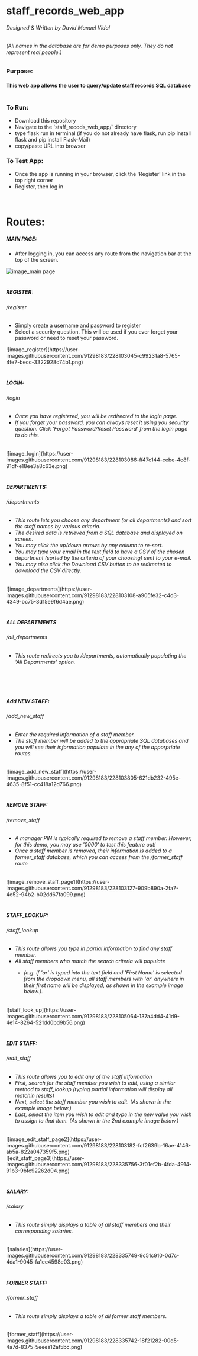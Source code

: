 # staff_records_web_app

<h6>Designed & Written by David Manuel Vidal</h6>
<h6>(All names in the database are for demo purposes only. They do not represent real people.)</h6>
<h3>Purpose:</h3>
<h4>This web app allows the user to query/update staff records SQL database</h4>


<img href="https://drive.google.com/file/d/1GokryXBk8ZkFv7K1t7bvS4c9Xp6V84p8/view" />
<h3>To Run:</h3>
<ul>
  <li>Download this repository</li>
  <li>Navigate to the 'staff_recods_web_app/' directory</li>
  <li>type flask run in terminal (if you do not already have flask, run pip install flask and pip install Flask-Mail)</li>
  <li>copy/paste URL into browser</li>
</ul>

<h3>To Test App:</h3>
<ul>
  <li>Once the app is running in your browser, click the 'Register' link in the top right corner</li>
  <li>Register, then log in</li>
</ul>
<br>
  
<h1>Routes:</h1>

<h5>MAIN PAGE:</h5>
<ul>
  <li>After logging in, you can access any route from the navigation bar at the top of the screen.</li>
</ul>

![image_main page](https://user-images.githubusercontent.com/91298183/228104671-ddae764b-a7e5-4c6b-a210-1e0ab144f7db.png)

<h1></h1>
<h5>REGISTER:</h5>
<h6>/register</h6>
<ul>
   <li>Simply create a username and password to register</li>
   <li>Select a security question. This will be used if you ever forget your password or need to reset your password.</li>
</ul>
![image_register](https://user-images.githubusercontent.com/91298183/228103045-c99231a8-5765-4fe7-becc-3322928c74b1.png)
<br>

<h1></h1>
<h5>LOGIN:</h5>
<h6>/login</h6>
<ul>
   <h6>
   <li>Once you have registered, you will be redirected to the login page.</li>
   <li>If you forget your password, you can always reset it using you security question. Click 'Forgot Password/Reset Password' from the login page to do this.</li>
   </h6>
</ul>
![image_login](https://user-images.githubusercontent.com/91298183/228103086-ff47c144-cebe-4c8f-91df-e18ee3a8c63e.png)
<br>

<h1></h1>
<h5>DEPARTMENTS:</h5>
<h6>/departments</h6>
<ul>
  <h6>
  <li>This route lets you choose any department (or all departments) and sort the staff names by various criteria.</li>
  <li>The desired data is retrieved from a SQL database and displayed on screen.</li>
  <li>You may click the up/down arrows by any column to re-sort.</li>
  <li>You may type your email in the text field to have a CSV of the chosen department (sorted by the criteria of your choosing) sent to your e-mail.</li>
  <li>You may also click the Download CSV button to be redirected to download the CSV directly.</li>
  </h6>
</ul>
![image_departments](https://user-images.githubusercontent.com/91298183/228103108-a905fe32-c4d3-4349-bc75-3d15e9f6d4ae.png)
<br>

<h1></h1>
<h5>ALL DEPARTMENTS</h5>
<h6>/all_departments</h6>
  <ul>
    <h6>
    <li>This route redirects you to /departments, automatically populating the 'All Departments' option.</li>
    </h6>
  </ul>
  <br>
 
<h1></h1>
<h5>Add NEW STAFF:</h5>
<h6>/add_new_staff</h6>
  <ul>
    <h6>
    <li>Enter the required information of a staff member.</li>
    <li>The staff member will be added to the appropriate SQL databases and you will see their information populate in the any of the apporpriate routes.</li>
    </h6>
  </ul>
  ![image_add_new_staff](https://user-images.githubusercontent.com/91298183/228103805-621db232-495e-4635-8f51-cc418a12d766.png)
  <br>

<h1></h1>
<h5>REMOVE STAFF:</h5>
<h6>/remove_staff</h6>
  <ul>
   <h6>
   <li>A manager PIN is typically required to remove a staff member. However, for this demo, you may use '0000' to test this feature out!</li>
   <li>Once a staff member is removed, their information is added to a former_staff database, which you can access from the /former_staff route</li>
   </h6>  
  </ul>
  ![image_remove_staff_page1](https://user-images.githubusercontent.com/91298183/228103127-909b890a-2fa7-4e52-94b2-b02dd67fa099.png)
  <br>
   
<h1></h1>
<h5>STAFF_LOOKUP:</h5>
<h6>/staff_lookup</h6>
  <ul>
    <h6>
    <li>This route allows you type in partial information to find any staff member.</li>
    <li>All staff members who match the search criteria will populate</li>
    <ul>
      <li>(e.g. if 'ar' is typed into the text field and 'First Name' is selected from the dropdown menu, all staff members with 'ar' anywhere in their first name will be displayed, as shown in the example image below.).</li>
      </ul>
    </h6>
  </ul>
  ![staff_look_up](https://user-images.githubusercontent.com/91298183/228105064-137a4dd4-41d9-4e14-8264-521dd0bd9b56.png)
  <br>

<h1></h1>
<h5>EDIT STAFF:</h5>
<h6>/edit_staff</h6>
  
  <ul>
    <h6>
    <li>This route allows you to edit any of the staff information</li>
    <li>First, search for the staff member you wish to edit, using a similar method to staff_lookup (typing partial information will display all matchin results)</li>
    <li>Next, select the staff member you wish to edit. (As shown in the example image below.)</li>
    <li>Last, select the item you wish to edit and type in the new value you wish to assign to that item. (As shown in the 2nd example image below.)</li>
    <h6>  
  </ul>
  ![image_edit_staff_page2](https://user-images.githubusercontent.com/91298183/228103182-fcf2639b-16ae-4146-ab5a-822a047359f5.png)
    <br>
  ![edit_staff_page3](https://user-images.githubusercontent.com/91298183/228335756-3f01ef2b-4fda-4914-91b3-9bfc92262d04.png)
    <br>

<h1></h1>  
<h5>SALARY:</h5>
<h6>/salary</h6>
  <ul>
    <h6>
    <li>This route simply displays a table of all staff members and their corresponding salaries.</li>
    <h6>
  </ul>
![salaries](https://user-images.githubusercontent.com/91298183/228335749-9c51c910-0d7c-4da1-9045-fa1ee4598e03.png)
<br>


<h1></h1>     
<h5>FORMER STAFF:</h5>
<h6>/former_staff</h6>
  <ul>
    <h6>
    <li>This route simply displays a table of all former staff members.</li>
    <h6>
  </ul>
  ![former_staff](https://user-images.githubusercontent.com/91298183/228335742-18f21282-00d5-4a7d-8375-5eeea12af5bc.png)

